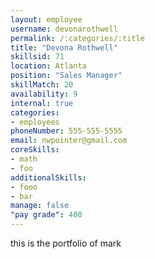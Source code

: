 ```yaml
--- 
layout: employee 
username: devonarothwell
permalink: /:categories/:title 
title: "Devona Rothwell" 
skillsid: 71 
location: Atlanta
position: "Sales Manager"
skillMatch: 20
availability: 9
internal: true
categories: 
- employees
phoneNumber: 555-555-5555 
email: nwpointer@gmail.com
coreSkills:
- math 
- foo
additionalSkills:
- fooo
- bar
manage: false
"pay grade": 400
---
```


this is the portfolio of mark